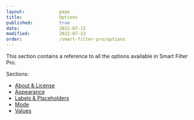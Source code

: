 ```yaml
---
layout:             page
title:              Options
published:          true
date:               2022-07-13
modified:           2022-07-13
order:              /smart-filter-pro/options
---
```


This section contains a reference to all the options available in Smart Filter Pro.

Sections:

- [About & License](about)
- [Appearance](appearance)
- [Labels & Placeholders](labels)
- [Mode](mode)
- [Values](values)
